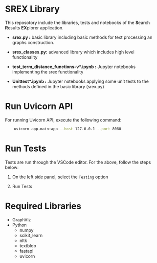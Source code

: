 # SREX Library

This reposotory include the libraries, tests and notebooks of the **S**earch **R**esults **EX**plorer application.

- **srex.py :** basic library including basic methods for text processing an graphs construction.

- **srex_classes.py:** advanced library which includes high level functionality

- **test_term_distance_functions-v\*.ipynb :** Jupyter notebooks implementing the srex functionality

- **Unittest\*.ipynb :** Jupyter notebooks applying some unit tests to the methods defined in the basic library (srex.py)


# Run Uvicorn API

For running Uvicorn API, execute the following command:

```bash
    uvicorn app.main:app --host 127.0.0.1 --port 8080
```

# Run Tests

Tests are run through the VSCode editor. For the above, follow the steps below:

1. On the left side panel, select the `Testing` option

2. Run Tests



# Required Libraries

- GraphViz
- Python
    - numpy
    - scikit_learn
    - nltk
    - textblob
    - fastapi
    - uvicorn

